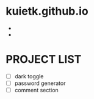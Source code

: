 # kuietk.github.io
- 
- 
# PROJECT LIST

- [ ] dark toggle
- [ ] password generator
- [ ] comment section

